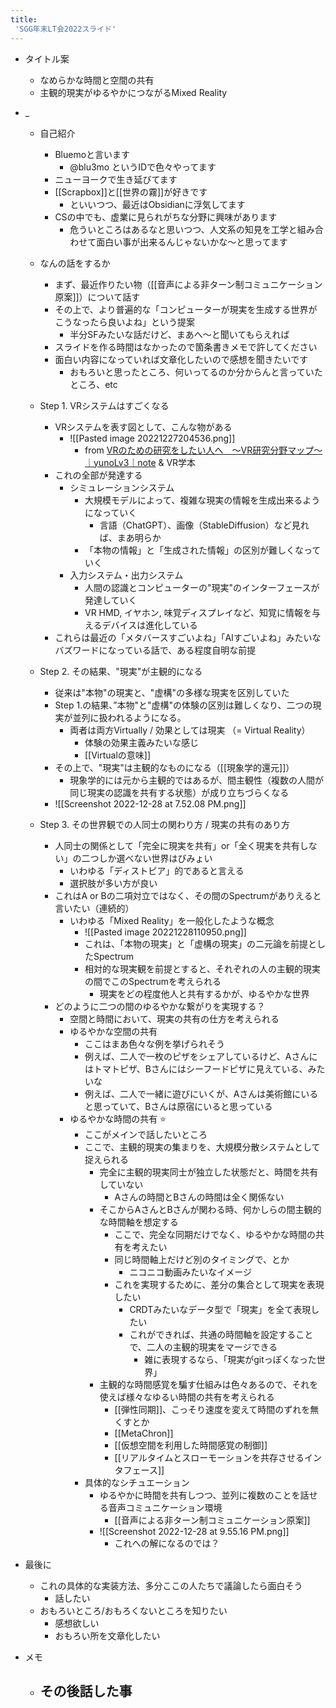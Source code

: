 ```yaml
---
title:
 'SGG年末LT会2022スライド'
---
```

- タイトル案
	- なめらかな時間と空間の共有
	- 主観的現実がゆるやかにつながるMixed Reality
- _
	- 自己紹介
		- Bluemoと言います
			- @blu3mo というIDで色々やってます
		- ニューヨークで生き延びてます
		- [[Scrapbox]]と[[世界の霧]]が好きです
			- といいつつ、最近はObsidianに浮気してます
		- CSの中でも、虚業に見られがちな分野に興味があります
			- 危ういところはあるなと思いつつ、人文系の知見を工学と組み合わせて面白い事が出来るんじゃないかな〜と思ってます
	- なんの話をするか
		- まず、最近作りたい物（[[音声による非ターン制コミュニケーション原案]]）について話す
		- その上で、より普遍的な「コンピューターが現実を生成する世界がこうなったら良いよね」という提案
			- 半分SFみたいな話だけど、まあへ〜と聞いてもらえれば
		- スライドを作る時間はなかったので箇条書きメモで許してください
		- 面白い内容になっていれば文章化したいので感想を聞きたいです
			- おもろいと思ったところ、何いってるのか分からんと言っていたところ、etc

	- Step 1. VRシステムはすごくなる
		- VRシステムを表す図として、こんな物がある
			- ![[Pasted image 20221227204536.png]]
				-  from [VRのための研究をしたい人へ　〜VR研究分野マップ〜｜yunoLv3｜note](https://note.com/yunolv3/n/n684f3bcb4e52) & VR学本
		- これの全部が発達する
			- シミュレーションシステム
				- 大規模モデルによって、複雑な現実の情報を生成出来るようになっていく
					- 言語（ChatGPT）、画像（StableDiffusion）など見れば、まあ明らか
				- 「本物の情報」と「生成された情報」の区別が難しくなっていく
			- 入力システム・出力システム
				- 人間の認識とコンピューターの"現実"のインターフェースが発達していく
				- VR HMD, イヤホン, 味覚ディスプレイなど、知覚に情報を与えるデバイスは進化している
		- これらは最近の「メタバースすごいよね」「AIすごいよね」みたいなバズワードになっている話で、ある程度自明な前提
	- Step 2. その結果、"現実"が主観的になる
		- 従来は"本物"の現実と、"虚構"の多様な現実を区別していた
		- Step 1.の結果、”本物"と"虚構"の体験の区別は難しくなり、二つの現実が並列に扱われるようになる。
			- 両者は両方Virtually / 効果としては現実 （= Virtual Reality）
				- 体験の効果主義みたいな感じ
				- [[Virtualの意味]]
		- その上で、"現実"は主観的なものになる（[[現象学的還元]]）
			- 現象学的には元から主観的ではあるが、間主観性（複数の人間が同じ現実の認識を共有する状態）が成り立ちづらくなる
		- ![[Screenshot 2022-12-28 at 7.52.08 PM.png]]
	- Step 3. その世界観での人同士の関わり方 / 現実の共有のあり方
		- 人同士の関係として「完全に現実を共有」or「全く現実を共有しない」の二つしか選べない世界はびみょい
			- いわゆる「ディストピア」的であると言える
			- 選択肢が多い方が良い
		- これはA or Bの二項対立ではなく、その間のSpectrumがありえると言いたい（連続的）
			- いわゆる「Mixed Reality」を一般化したような概念
				- ![[Pasted image 20221228110950.png]]
				- これは、「本物の現実」と「虚構の現実」の二元論を前提としたSpectrum
				- 相対的な現実観を前提とすると、それぞれの人の主観的現実の間でこのSpectrumを考えられる
					- 現実をどの程度他人と共有するかが、ゆるやかな世界
		- どのように二つの間のゆるやかな繋がりを実現する？
			- 空間と時間において、現実の共有の仕方を考えられる
			- ゆるやかな空間の共有
				- ここはまあ色々な例を挙げられそう
				- 例えば、二人で一枚のピザをシェアしているけど、Aさんにはトマトピザ、Bさんにはシーフードピザに見えている、みたいな
				- 例えば、二人で一緒に遊びにいくが、Aさんは美術館にいると思っていて、Bさんは原宿にいると思っている
			- ゆるやかな時間の共有 ⭐️
				- ここがメインで話したいところ
				- ここで、主観的現実の集まりを、大規模分散システムとして捉えられる
					- 完全に主観的現実同士が独立した状態だと、時間を共有していない
						- Aさんの時間とBさんの時間は全く関係ない
					- そこからAさんとBさんが関わる時、何かしらの間主観的な時間軸を想定する
						- ここで、完全な同期だけでなく、ゆるやかな時間の共有を考えたい
						- 同じ時間軸上だけど別のタイミングで、とか
							- ニコニコ動画みたいなイメージ
						- これを実現するために、差分の集合として現実を表現したい
							- CRDTみたいなデータ型で「現実」を全て表現したい
							- これができれば、共通の時間軸を設定することで、二人の主観的現実をマージできる
								- 雑に表現するなら、「現実がgitっぽくなった世界」
					- 主観的な時間感覚を騙す仕組みは色々あるので、それを使えば様々なゆるい時間の共有を考えられる
						- [[弾性同期]]、こっそり速度を変えて時間のずれを無くすとか
						- [[MetaChron]]
						- [[仮想空間を利用した時間感覚の制御]]
						- [[リアルタイムとスローモーションを共存させるインタフェース]]
				- 具体的なシチュエーション
					- ゆるやかに時間を共有しつつ、並列に複数のことを話せる音声コミュニケーション環境
						- [[音声による非ターン制コミュニケーション原案]]
					- ![[Screenshot 2022-12-28 at 9.55.16 PM.png]]
						- これへの解になるのでは？
- 最後に
	- これの具体的な実装方法、多分ここの人たちで議論したら面白そう
		- 話したい
	- おもろいところ/おもろくないところを知りたい
		- 感想欲しい
		- おもろい所を文章化したい

- メモ
	- その後話した事
		- 